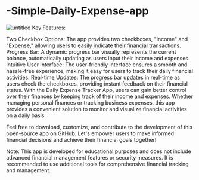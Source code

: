 # -Simple-Daily-Expense-app
![untitled](https://github.com/Ronyinfu/Simple-Daily-Expense-app/assets/95837116/505de987-2ee1-40c7-8f23-b9c7f76d3ecf)
Key Features:

Two Checkbox Options: The app provides two checkboxes, "Income" and "Expense," allowing users to easily indicate their financial transactions.
Progress Bar: A dynamic progress bar visually represents the current balance, automatically updating as users input their income and expenses.
Intuitive User Interface: The user-friendly interface ensures a smooth and hassle-free experience, making it easy for users to track their daily financial activities.
Real-time Updates: The progress bar updates in real-time as users check the checkboxes, providing instant feedback on their financial status.
With the Daily Expense Tracker App, users can gain better control over their finances by keeping track of their income and expenses. Whether managing personal finances or tracking business expenses, this app provides a convenient solution to monitor and visualize financial activities on a daily basis.

Feel free to download, customize, and contribute to the development of this open-source app on GitHub. Let's empower users to make informed financial decisions and achieve their financial goals together!

Note: This app is developed for educational purposes and does not include advanced financial management features or security measures. It is recommended to use additional tools for comprehensive financial tracking and management.








